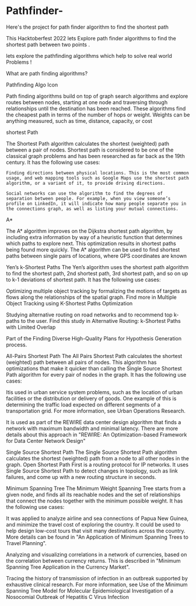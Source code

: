 # Pathfinder-
Here's the project for path finder algorithm to find the shortest path 
 
 This Hacktoberfest 2022 lets Explore path finder algorithms to find the shortest path between two points .
 
 lets explore the pathfinding algorithms which help to solve real world Problems !
 
 What are path finding algorithms?

Pathfinding Algo Icon

Path finding algorithms build on top of graph search algorithms and explore routes between nodes, starting at one node and traversing through relationships until the destination has been reached. These algorithms find the cheapest path in terms of the number of hops or weight. Weights can be anything measured, such as time, distance, capacity, or cost

shortest Path

The Shortest Path algorithm calculates the shortest (weighted) path between a pair of nodes. Shortest path is considered to be one of the classical graph problems and has been researched as far back as the 19th century. It has the following use cases:

    Finding directions between physical locations. This is the most common usage, and web mapping tools such as Google Maps use the shortest path algorithm, or a variant of it, to provide driving directions.

    Social networks can use the algorithm to find the degrees of separation between people. For example, when you view someone’s profile on LinkedIn, it will indicate how many people separate you in the connections graph, as well as listing your mutual connections.

A*

The A* algorithm improves on the Dijkstra shortest path algorithm, by including extra information by way of a heuristic function that determines which paths to explore next. This optimization results in shortest paths being found more quickly. The A* algorithm can be used to find shortest paths between single pairs of locations, where GPS coordinates are known

Yen’s k-Shortest Paths
The Yen’s algorithm uses the shortest path algorithm to find the shortest path, 2nd shortest path, 3rd shortest path, and so on up to k-1 deviations of shortest path. It has the following use cases:

Optimizing multiple object tracking by formalizing the motions of targets as flows along the relationships of the spatial graph. Find more in Multiple Object Tracking using K-Shortest Paths Optimization

Studying alternative routing on road networks and to recommend top k-paths to the user. Find this study in Alternative Routing: k-Shortest Paths with Limited Overlap

Part of the Finding Diverse High-Quality Plans for Hypothesis Generation process.

All-Pairs Shortest Path
The All Pairs Shortest Path calculates the shortest (weighted) path between all pairs of nodes. This algorithm has optimizations that make it quicker than calling the Single Source Shortest Path algorithm for every pair of nodes in the graph. It has the following use cases:

Itis used in urban service system problems, such as the location of urban facilities or the distribution or delivery of goods. One example of this is determining the traffic load expected on different segments of a transportation grid. For more information, see Urban Operations Research.

It is used as part of the REWIRE data center design algorithm that finds a network with maximum bandwidth and minimal latency. There are more details about this approach in "REWIRE: An Optimization-based Framework for Data Center Network Design"

Single Source Shortest Path
The Single Source Shortest Path algorithm calculates the shortest (weighted) path from a node to all other nodes in the graph. Open Shortest Path First is a routing protocol for IP networks. It uses Single Source Shortest Path to detect changes in topology, such as link failures, and come up with a new routing structure in seconds.

Minimum Spanning Tree
The Minimum Weight Spanning Tree starts from a given node, and finds all its reachable nodes and the set of relationships that connect the nodes together with the minimum possible weight. It has the following use cases:

It was applied to analyze airline and sea connections of Papua New Guinea, and minimize the travel cost of exploring the country. It could be used to help design low-cost tours that visit many destinations across the country. More details can be found in "An Application of Minimum Spanning Trees to Travel Planning".

Analyzing and visualizing correlations in a network of currencies, based on the correlation between currency returns. This is described in "Minimum Spanning Tree Application in the Currency Market".

Tracing the history of transmission of infection in an outbreak supported by exhaustive clinical research. For more information, see Use of the Minimum Spanning Tree Model for Molecular Epidemiological Investigation of a Nosocomial Outbreak of Hepatitis C Virus Infection
